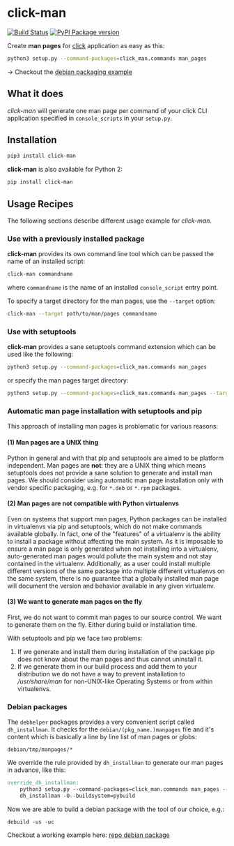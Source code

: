 # click-man

[![Build Status](https://github.com/click-contrib/click-man/actions/workflows/ci.yaml/badge.svg)](https://github.com/click-contrib/click-man/actions/workflows/ci.yaml) [![PyPI Package version](https://badge.fury.io/py/click-man.svg)](https://pypi.python.org/pypi/click-man)

Create **man pages** for [click](https://github.com/pallets/click) application as easy as this:

```bash
python3 setup.py --command-packages=click_man.commands man_pages
```

→ Checkout the [debian packaging example](#debian-packages)

## What it does

*click-man* will generate one man page per command of your click CLI application specified in `console_scripts` in your `setup.py`.

## Installation

```bash
pip3 install click-man
```

**click-man** is also available for Python 2:

```bash
pip install click-man
```

## Usage Recipes

The following sections describe different usage example for *click-man*.

### Use with a previously installed package

**click-man** provides its own command line tool which can be passed the name of
an installed script:

```bash
click-man commandname
```

where `commandname` is the name of an installed `console_script` entry point.

To specify a target directory for the man pages, use the `--target` option:

```bash
click-man --target path/to/man/pages commandname
```

### Use with setuptools

**click-man** provides a sane setuptools command extension which can be used like the following:

```bash
python3 setup.py --command-packages=click_man.commands man_pages
```

or specify the man pages target directory:

```bash
python3 setup.py --command-packages=click_man.commands man_pages --target path/to/man/pages
```

### Automatic man page installation with setuptools and pip

This approach of installing man pages is problematic for various reasons:

#### (1) Man pages are a UNIX thing

Python in general and with that pip and setuptools are aimed to be platform independent.
Man pages are **not**: they are a UNIX thing which means setuptools does not provide a sane
solution to generate and install man pages. 
We should consider using automatic man page installation only with vendor specific packaging, e.g. for `*.deb` or `*.rpm` packages.

#### (2) Man pages are not compatible with Python virtualenvs

Even on systems that support man pages, Python packages can be installed in
virtualenvs via pip and setuptools, which do not make commands available
globally. In fact, one of the "features" of a virtualenv is the ability to
install a package without affecting the main system. As it is imposable to
ensure a man page is only generated when not installing into a virtualenv,
auto-generated man pages would pollute the main system and not stay contained in
the virtualenv. Additionally, as a user could install multiple different
versions of the same package into multiple different virtualenvs on the same
system, there is no guarantee that a globally installed man page will document
the version and behavior available in any given virtualenv.

#### (3) We want to generate man pages on the fly

First, we do not want to commit man pages to our source control.
We want to generate them on the fly. Either
during build or installation time.

With setuptools and pip we face two problems:

1. If we generate and install them during installation of the package pip does not know about the man pages and thus cannot uninstall it.
2. If we generate them in our build process and add them to your distribution we do not have a way to prevent installation to */usr/share/man* for non-UNIX-like Operating Systems or from within virtualenvs.

### Debian packages

The `debhelper` packages provides a very convenient script called `dh_installman`.
It checks for the `debian/(pkg_name.)manpages` file and it's content which is basically a line by line list of man pages or globs:

```
debian/tmp/manpages/*
```

We override the rule provided by `dh_installman` to generate our man pages in advance, like this:

```Makefile
override_dh_installman:
	python3 setup.py --command-packages=click_man.commands man_pages --target debian/tmp/manpages
	dh_installman -O--buildsystem=pybuild
```

Now we are able to build a debian package with the tool of our choice, e.g.:

```debuild -us -uc```

Checkout a working example here: [repo debian package](https://github.com/click-contrib/click-man/tree/master/examples/debian_pkg)
